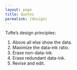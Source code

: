```yaml
---
layout: page
title: Quotes
permalink: /design/
---
```




Tufte’s design principles:

1. Above all else show the data.
2. Maximize the data-ink ratio.
3. Erase non-data-ink.
4. Erase redundant data-ink.
5. Revise and edit.
